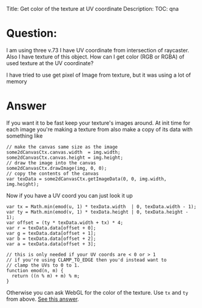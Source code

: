 Title: Get color of the texture at UV coordinate
Description:
TOC: qna

# Question:

I am using three v.73 
I have UV coordinate from intersection of raycaster. 
Also I have texture of this object. How can I get color (RGB or RGBA) of used texture at the UV coordinate?

I have tried to use get pixel of Image from texture, but it was using a lot of memory

# Answer

If you want it to be fast keep your texture's images around. At init time for each image you're making a texture from also make a copy of its data with something like

    // make the canvas same size as the image
    some2dCanvasCtx.canvas.width  = img.width;
    some2dCanvasCtx.canvas.height = img.height;
    // draw the image into the canvas
    some2dCanvasCtx.drawImage(img, 0, 0);
    // copy the contents of the canvas
    var texData = some2dCanvasCtx.getImageData(0, 0, img.width, img.height);

Now if you have a UV coord you can just look it up

    var tx = Math.min(emod(u, 1) * texData.width  | 0, texData.width - 1);
    var ty = Math.min(emod(v, 1) * texData.height | 0, texData.height - 1);
    var offset = (ty * texData.width + tx) * 4;
    var r = texData.data[offset + 0];
    var g = texData.data[offset + 1];
    var b = texData.data[offset + 2];
    var a = texData.data[offset + 3];

    // this is only needed if your UV coords are < 0 or > 1
    // if you're using CLAMP_TO_EDGE then you'd instead want to
    // clamp the UVs to 0 to 1.
    function emod(n, m) {
      return ((n % m) + m) % m;
    }

Otherwise you can ask WebGL for the color of the texture. Use `tx` and `ty` from above. [See this answer](https://stackoverflow.com/a/13640310/128511).



